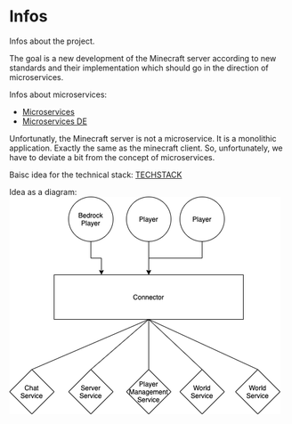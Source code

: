 # Infos
Infos about the project.

The goal is a new development of the Minecraft server according to new standards and their implementation which should go in the direction of microservices.

Infos about microservices:

- [Microservices](https://en.wikipedia.org/wiki/Microservices)
- [Microservices DE](https://de.wikipedia.org/wiki/Microservices)

Unfortunatly, the Minecraft server is not a microservice. It is a monolithic application. Exactly the same as the minecraft client.
So, unfortunately, we have to deviate a bit from the concept of microservices.

Baisc idea for the technical stack:
[TECHSTACK](./TECHSTACK.md)

Idea as a diagram:
![Idea as a diagram](images/idea.png)